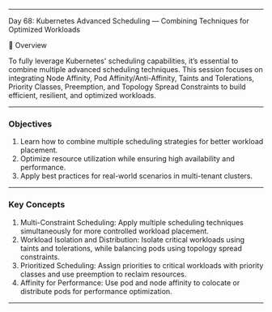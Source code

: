 ﻿---

Day 68: Kubernetes Advanced Scheduling — Combining Techniques for Optimized Workloads

📘 Overview

To fully leverage Kubernetes' scheduling capabilities, it’s essential to combine multiple advanced scheduling techniques. This session focuses on integrating Node Affinity, Pod Affinity/Anti-Affinity, Taints and Tolerations, Priority Classes, Preemption, and Topology Spread Constraints to build efficient, resilient, and optimized workloads.


---

### Objectives

1. Learn how to combine multiple scheduling strategies for better workload placement.
2. Optimize resource utilization while ensuring high availability and performance.
3. Apply best practices for real-world scenarios in multi-tenant clusters.

---

### Key Concepts

1. Multi-Constraint Scheduling: Apply multiple scheduling techniques simultaneously for more controlled workload placement.
2. Workload Isolation and Distribution: Isolate critical workloads using taints and tolerations, while balancing pods using topology spread constraints.
3. Prioritized Scheduling: Assign priorities to critical workloads with priority classes and use preemption to reclaim resources.
4. Affinity for Performance: Use pod and node affinity to colocate or distribute pods for performance optimization.

---
